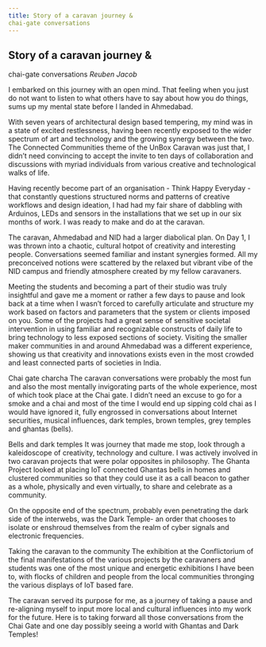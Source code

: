 ```yaml
---
title: Story of a caravan journey &
chai-gate conversations
---
```


## Story of a caravan journey &
chai-gate conversations
_Reuben Jacob_

I embarked on this journey with an open mind. That feeling when you just do not want to listen to what others have to say about how you do things, sums up my mental state before I landed in Ahmedabad.

With seven years of architectural design based tempering, my mind was in a state of excited restlessness, having been recently exposed to the wider spectrum of art and technology and the growing synergy between the two. The Connected Communities theme of the UnBox Caravan
was just that, I didn’t need convincing to accept the invite to ten days of collaboration and discussions with myriad individuals from various creative and technological walks of life.

Having recently become part of an organisation - Think Happy Everyday -	that constantly questions structured norms and patterns of creative workflows and design ideation, I had had my fair share of dabbling with Arduinos, LEDs and sensors in the installations that we set up in our six months of work. I was ready to make and do at the caravan.

The caravan, Ahmedabad and NID had a larger diabolical plan. On Day 1,  I was thrown into a chaotic, cultural hotpot of creativity and interesting people. Conversations seemed familiar and instant synergies formed. All my preconceived notions were scattered by the relaxed but vibrant vibe of the NID campus and friendly atmosphere created by my fellow caravaners.

Meeting the students and becoming a part of their studio was truly insightful and gave me a moment or rather a few days to pause and look back at a time when I wasn’t forced to carefully articulate and structure my work based on factors and parameters that the system or clients imposed on you. Some of the projects had a great sense of sensitive societal intervention in using familiar and recognizable constructs
of daily life to bring technology to less exposed sections of society. Visiting the smaller maker communities in and around Ahmedabad was  a different experience, showing us that creativity and innovations exists even in the most crowded and least connected parts of societies in India.

Chai gate charcha
The caravan conversations were probably the most fun and also the  most mentally invigorating parts of the whole experience, most of which took place at the Chai gate. I didn’t need an excuse to go for a smoke
and a chai and most of the time I would end up sipping cold chai as I would have ignored it, fully engrossed in conversations about Internet securities, musical influences, dark temples, brown temples, grey temples and ghantas (bells).

Bells and dark temples
It was journey that made me stop, look through a kaleidoscope of creativity, technology and culture. I was actively involved in two caravan projects that were polar opposites in philosophy. The Ghanta Project looked at placing IoT connected Ghantas bells in homes and clustered communities so that they could use it as a call beacon to gather as a whole, physically and even virtually, to share and celebrate as a community.

On the opposite end of the spectrum, probably even penetrating the dark side of the interwebs, was the Dark Temple- an order that chooses to isolate or enshroud themselves from the realm of cyber signals and electronic frequencies.

Taking the caravan to the community
The exhibition at the Conflictorium of the final manifestations of the various projects by the caravaners and students was one of the most unique and energetic exhibitions I have
been to, with flocks of children and people from the local communities thronging the various displays of IoT based fare.

The caravan served its purpose for me, as a journey of taking a pause and re-aligning myself to input more local and cultural influences into my work for the future. Here is to taking forward all those conversations from the Chai Gate and one day possibly seeing a world with Ghantas and Dark Temples!